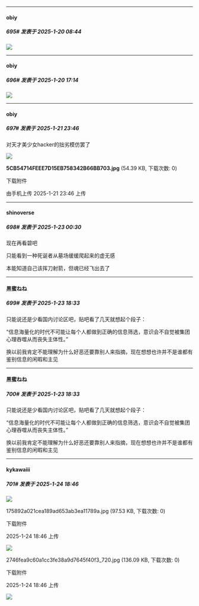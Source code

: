 ﻿
*****

####  obiy  
##### 695#       发表于 2025-1-20 08:44

<img src="https://p.sda1.dev/21/2947376d041ae7c9905c8139123d0015/image.jpg" referrerpolicy="no-referrer">


*****

####  obiy  
##### 696#       发表于 2025-1-20 17:14

<img src="https://p.sda1.dev/21/9a046e892522fc552c8c01b324580cfe/image.jpg" referrerpolicy="no-referrer">


*****

####  obiy  
##### 697#       发表于 2025-1-21 23:46

对天才美少女hacker的拙劣模仿罢了

<img src="https://img.saraba1st.com/forum/202501/21/234643aefagbf5kf6ydxc6.jpg" referrerpolicy="no-referrer">

<strong>5CB54714FEEE7D15EB758342B66BB703.jpg</strong> (54.39 KB, 下载次数: 0)

下载附件

由手机上传
2025-1-21 23:46 上传


*****

####  shinoverse  
##### 698#       发表于 2025-1-23 00:30

现在再看碧吧

只能看到一种死诞者从墓场缓缓爬起来的虚无感

本能知道自己该挥刀射箭，但魂已经飞出去了


*****

####  黒蜜ねね  
##### 699#       发表于 2025-1-23 18:33

只能说还是少看国内讨论区吧，贴吧看了几天就想起个段子：

“信息海量化的时代不可能让每个人都做到正确的信息筛选，意识会不自觉被集团心理吞噬从而丧失主体性。”

换以前我肯定不能理解为什么好恶还要靠别人来指摘，现在想想也许并不是谁都有鉴别信息的闲暇和主见


*****

####  黒蜜ねね  
##### 700#       发表于 2025-1-23 18:33

只能说还是少看国内讨论区吧，贴吧看了几天就想起个段子：

“信息海量化的时代不可能让每个人都做到正确的信息筛选，意识会不自觉被集团心理吞噬从而丧失主体性。”

换以前我肯定不能理解为什么好恶还要靠别人来指摘，现在想想也许并不是谁都有鉴别信息的闲暇和主见

*****

####  kykawaiii  
##### 701#       发表于 2025-1-24 18:46

<img src="https://static.saraba1st.com/image/smiley/face2017/009.gif" referrerpolicy="no-referrer">

175892a021cea189ad653ab3ea11789a.jpg
(97.53 KB, 下载次数: 0)

下载附件

2025-1-24 18:46 上传

<img src="https://img.saraba1st.com/forum/202501/24/184644eeh937fff9u4p3ff.jpg" referrerpolicy="no-referrer">

2746fea9c60a1cc3fe38a9d7645f40f3_720.jpg
(136.09 KB, 下载次数: 0)

下载附件

2025-1-24 18:46 上传

<img src="https://img.saraba1st.com/forum/202501/24/184650a27km5mqo5w5qmmw.jpg" referrerpolicy="no-referrer">

